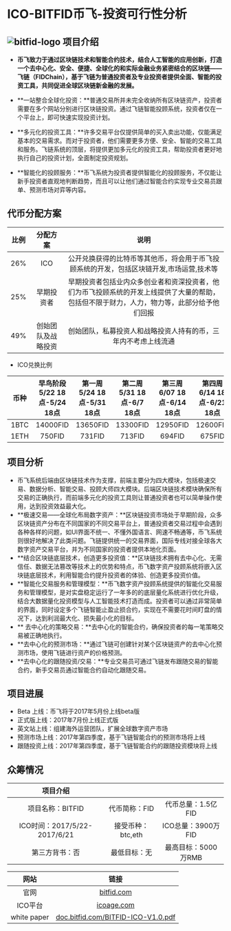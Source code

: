 ICO-BITFID币飞-投资可行性分析
=====

![bitfid-logo](../logo/bitfid-logo.jpg"bitfid-logo")
项目介绍
----
* **币飞致力于通过区块链技术和智能合约技术，结合人工智能的应用创新，打造一个去中心化、安全、便捷、全球化的和实际金融业务紧密结合的区块链——飞链（FIDChain），基于飞链为普通投资者及专业投资者提供全面、智能的投资工具，共同促进全球区块链新金融的发展。**

* **一站整合全球化投资：**普通交易所并未完全收纳所有区块链资产，投资者需要在多个网站分别进行区块链投资。通过飞链智能投顾系统，投资者仅在一个平台上，即可快速实现投资计划。
* **多元化的投资工具：**许多交易平台仅提供简单的买入卖出功能，仅能满足基本的交易需求。而对于投资者，他们需要更多方便、安全、智能的交易工具和服务。飞链系统的顶层，将提供更加多元化的投资工具，帮助投资者更好地执行自己的投资计划，全面制定投资规划。
* **智能化的投顾服务：**币飞系统为投资者提供智能化的投顾服务，不仅能让新手投资者直观地判断趋势，而且可以让他们通过智能合约实现专业交易员跟单、预测市场对弈等内容。

代币分配方案
-----

|比例|分配方案|说明|
|:----:|:------:|:----:|
|26%|ICO|公开兑换获得的比特币等其他币，将会用于币飞投顾系统的开发，包括区块链开发,市场运营,技术等|
|25%| 早期投资者|早期投资者包括业内众多创业者和资深投资者，他们为币飞投顾系统的开发上线提供了大量的帮助，包括但不限于财力，人力，物力等，此部分给予他们回报|
|49%|创始团队及战略投资|创始团队，私募投资人和战略投资人持有的币，三年内不考虑上线流通|

* ICO兑换比例

|币种|早鸟阶段 5/22 18点-5/24 18点|第一周 5/24 18点-5/31 18点|第二周 5/31 18点-6/7 18点|第三周 6/07 18点-6/14 18点|第四周 6/14 18点-6/21 18点|
|:----:|:------:|:----:|:----:|:----:|:----:|
|1BTC|14000FID|13650FID|13300FID|12950FID|12600FID|
|1ETH|750FID|731FID|713FID|694FID|675FID|



项目分析
-----
* 币飞系统后端由区块链技术作为支撑，前端主要分为四大模块，包括极速交易、数据分析、智能交易、投顾大师四大模块。后端区块链技术模块确保所有交易的正确执行，而前端多元化的投资工具则让普通投资者也可以简单操作使用，达到投资效益最大化。
* **极速交易——全球化布局数字资产：**区块链投资市场处于早期阶段，众多区块链资产分布在不同国家的不同交易平台上，普通投资者交易过程中会遇到各种各样的问题，如UI界面不统一、不懂外国语言、网速不畅通等，币飞系统则很好地解决了此类问题。飞链提供统一的交易界面，国际专线对接全球各大数字资产交易平台，并为不同国家的投资者提供本地化页面。
* **结合区块链底层技术，创造更多投资值：**区块链技术拥有去中心化、无需信任、数据无法篡改等技术上的优势和特点，币飞数字资产投顾系统将嵌入区块链底层技术，利用智能合约提升投资者的体验、创造更多投资价值。
* **智能化交易服务和管理模型：**币飞数字资产投顾系统提供的智能化交易服务和管理模型，是对实盘稳定运行了一年多的的底层量化系统进行优化升级，结合大数据量化投资模型与人工智能技术打造而成。投资者可以通过非常简单的界面，同时设定多个飞链智能止盈止损合约，实现在不需要花时间盯盘的情况下，达到利润最大化、损失最小化的目标。
* ** 去中心化的策略交易：**去中心化的智能合约，确保投资者的每一笔策略交易被正确地执行。
* **去中心化的预测市场：**通过飞链可创建针对某个区块链资产的去中心化预测市场，使用飞链进行资产的价格预测。
* **去中心化的跟随投资/交易：**专业交易员可通过飞链发布跟随交易的智能合约，新手交易员通过智能合约自动化跟随交易。


项目进展
-----
* Beta 上线：币飞将于2017年5月份上线beta版
* 正式版上线：2017年7月份上线正式版 
* 英文站上线：组建海外运营团队，扩展全球数字资产市场
* 预测市场上线：2017年第四季度，基于飞链智能合约的预测市场将上线 
* 跟随投资上线：2017年第四季度，基于飞链智能合约的跟随投资模块将上线


众筹情况
----
|项目介绍|||
|:----:|:------:|:----:|
|项目名称：BITFID|代币简称：FID|代币总量：1.5亿FID|
|ICO时间：2017/5/22-2017/6/21|接受币种：btc,eth|ICO总量：3900万FID|
|第三方背书：否|最低目标：无|最高目标：5000万RMB|


|网站|链接|
|:----:|:------:|
|官网|[bitfid.com](http://www.bitfid.com)|
|ICO平台|[icoage.com](http://www.icoage.com)|
|white paper|[doc.bitfid.com/BITFID-ICO-V1.0.pdf](http://doc.bitfid.com/BITFID-ICO-V1.0.pdf)|


